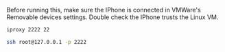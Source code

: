 Before running this, make sure the IPhone is connected in VMWare's Removable devices settings. Double check the IPhone trusts the Linux VM. 
```bash
iproxy 2222 22

ssh root@127.0.0.1 -p 2222
```